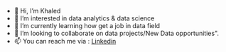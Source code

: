 - 👋 Hi, I’m Khaled
- 👀 I’m interested in data analytics & data science
- 🌱 I’m currently learning how get a job in data field
- 💞️ I’m looking to collaborate on data projects/New Data opportunities". 
- 📫 You can reach me via : [Linkedin](https://www.linkedin.com/in/khaled-boudjedri/)
 

<!---
Kha23i/Kha23i is a ✨ special ✨ repository because its `README.md` (this file) appears on your GitHub profile.
You can click the Preview link to take a look at your changes.
--->
